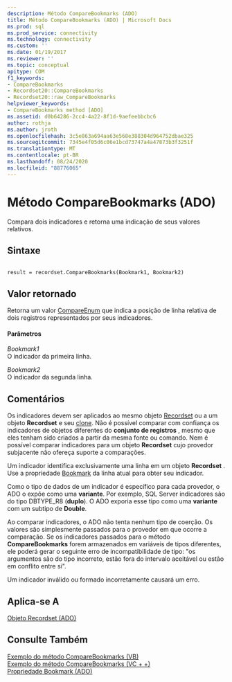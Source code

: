 ```yaml
---
description: Método CompareBookmarks (ADO)
title: Método CompareBookmarks (ADO) | Microsoft Docs
ms.prod: sql
ms.prod_service: connectivity
ms.technology: connectivity
ms.custom: ''
ms.date: 01/19/2017
ms.reviewer: ''
ms.topic: conceptual
apitype: COM
f1_keywords:
- CompareBookmarks
- Recordset20::CompareBookmarks
- Recordset20::raw_CompareBookmarks
helpviewer_keywords:
- CompareBookmarks method [ADO]
ms.assetid: d0b64286-2cc4-4a22-8f1d-9aefeebbcbc6
author: rothja
ms.author: jroth
ms.openlocfilehash: 3c5e863a694aa63e568e388304d964752dbae325
ms.sourcegitcommit: 7345e4f05d6c06e1bcd73747a4a47873b3f3251f
ms.translationtype: MT
ms.contentlocale: pt-BR
ms.lasthandoff: 08/24/2020
ms.locfileid: "88776065"
---
```

# <a name="comparebookmarks-method-ado"></a>Método CompareBookmarks (ADO)
Compara dois indicadores e retorna uma indicação de seus valores relativos.  
  
## <a name="syntax"></a>Sintaxe  
  
```  
  
result = recordset.CompareBookmarks(Bookmark1, Bookmark2)  
```  
  
## <a name="return-value"></a>Valor retornado  
 Retorna um valor [CompareEnum](./compareenum.md) que indica a posição de linha relativa de dois registros representados por seus indicadores.  
  
#### <a name="parameters"></a>Parâmetros  
 *Bookmark1*  
 O indicador da primeira linha.  
  
 *Bookmark2*  
 O indicador da segunda linha.  
  
## <a name="remarks"></a>Comentários  
 Os indicadores devem ser aplicados ao mesmo objeto [Recordset](./recordset-object-ado.md) ou a um objeto **Recordset** e seu [clone](./clone-method-ado.md). Não é possível comparar com confiança os indicadores de objetos diferentes do **conjunto de registros** , mesmo que eles tenham sido criados a partir da mesma fonte ou comando. Nem é possível comparar indicadores para um objeto **Recordset** cujo provedor subjacente não ofereça suporte a comparações.  
  
 Um indicador identifica exclusivamente uma linha em um objeto **Recordset** . Use a propriedade [Bookmark](./bookmark-property-ado.md) da linha atual para obter seu indicador.  
  
 Como o tipo de dados de um indicador é específico para cada provedor, o ADO o expõe como uma **variante**. Por exemplo, SQL Server indicadores são do tipo DBTYPE_R8 (**duplo**). O ADO exporia esse tipo como uma **variante** com um subtipo de **Double**.  
  
 Ao comparar indicadores, o ADO não tenta nenhum tipo de coerção. Os valores são simplesmente passados para o provedor em que ocorre a comparação. Se os indicadores passados para o método **CompareBookmarks** forem armazenados em variáveis de tipos diferentes, ele poderá gerar o seguinte erro de incompatibilidade de tipo: "os argumentos são do tipo incorreto, estão fora do intervalo aceitável ou estão em conflito entre si".  
  
 Um indicador inválido ou formado incorretamente causará um erro.  
  
## <a name="applies-to"></a>Aplica-se A  
 [Objeto Recordset (ADO)](./recordset-object-ado.md)  
  
## <a name="see-also"></a>Consulte Também  
 [Exemplo do método CompareBookmarks (VB)](./comparebookmarks-method-example-vb.md)   
 [Exemplo do método CompareBookmarks (VC + +)](./comparebookmarks-method-example-vc.md)   
 [Propriedade Bookmark (ADO)](./bookmark-property-ado.md)